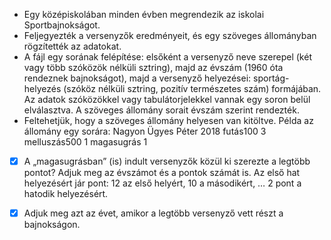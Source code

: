 - Egy középiskolában minden évben megrendezik az iskolai Sportbajnokságot.
- Feljegyezték
a versenyzők eredményeit, és egy szöveges állományban rögzítették az adatokat.
- A fájl egy sorának felépítése: elsőként a versenyző neve szerepel (két vagy több szóközök nélküli sztring), majd az évszám (1960 óta rendeznek bajnokságot), majd a versenyző helyezései: sportág-helyezés (szóköz nélküli sztring, pozitív természetes szám) formájában. Az adatok szóközökkel vagy tabulátorjelekkel vannak egy soron belül elválasztva. A szöveges állomány sorait évszám szerint rendezték.
- Feltehetjük, hogy a szöveges állomány helyesen van kitöltve. Példa az állomány egy sorára:
Nagyon Ügyes Péter 2018 futás100 3 melluszás500 1 magasugrás 1

- [x] A „magasugrásban” (is) indult versenyzők közül ki szerezte a legtöbb pontot? Adjuk
meg az évszámot és a pontok számát is. Az első hat helyezésért jár pont: 12 az első
helyért, 10 a másodikért, … 2 pont a hatodik helyezésért.

- [x] Adjuk meg azt az évet, amikor a legtöbb versenyző vett részt a bajnokságon.